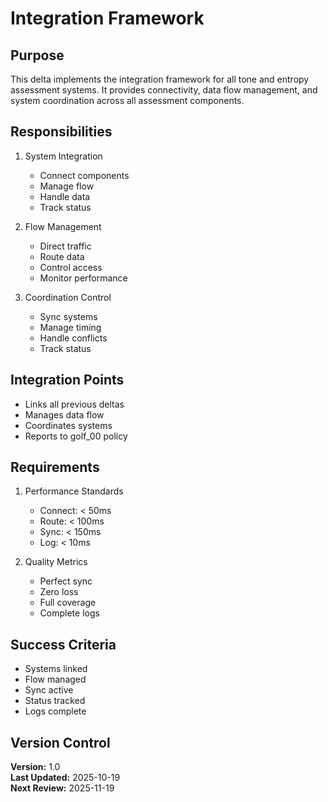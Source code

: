 # Integration Framework

## Purpose

This delta implements the integration framework for all tone and entropy assessment systems. It provides connectivity, data flow management, and system coordination across all assessment components.

## Responsibilities

1. System Integration
   - Connect components
   - Manage flow
   - Handle data
   - Track status

2. Flow Management
   - Direct traffic
   - Route data
   - Control access
   - Monitor performance

3. Coordination Control
   - Sync systems
   - Manage timing
   - Handle conflicts
   - Track status

## Integration Points

- Links all previous deltas
- Manages data flow
- Coordinates systems
- Reports to golf_00 policy

## Requirements

1. Performance Standards
   - Connect: < 50ms
   - Route: < 100ms
   - Sync: < 150ms
   - Log: < 10ms

2. Quality Metrics
   - Perfect sync
   - Zero loss
   - Full coverage
   - Complete logs

## Success Criteria

- Systems linked
- Flow managed
- Sync active
- Status tracked
- Logs complete

## Version Control

**Version:** 1.0  
**Last Updated:** 2025-10-19  
**Next Review:** 2025-11-19
